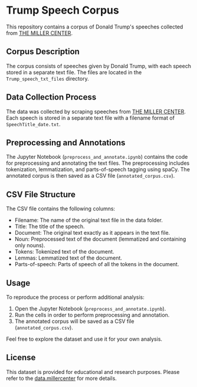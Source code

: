# Trump Speech Corpus

This repository contains a corpus of Donald Trump's speeches collected from [THE MILLER CENTER](https://millercenter.org/the-presidency/presidential-speeches).

## Corpus Description

The corpus consists of speeches given by Donald Trump, with each speech stored in a separate text file. The files are located in the `Trump_speech_txt_files` directory.

## Data Collection Process

The data was collected by scraping speeches from  [THE MILLER CENTER](https://millercenter.org/the-presidency/presidential-speeches). Each speech is stored in a separate text file with a filename format of `SpeechTitle_date.txt`.

## Preprocessing and Annotations

The Jupyter Notebook (`preprocess_and_annotate.ipynb`) contains the code for preprocessing and annotating the text files. The preprocessing includes tokenization, lemmatization, and parts-of-speech tagging using spaCy. The annotated corpus is then saved as a CSV file (`annotated_corpus.csv`).

## CSV File Structure

The CSV file contains the following columns:

- Filename: The name of the original text file in the data folder.
- Title: The title of the speech.
- Document: The original text exactly as it appears in the text file.
- Noun: Preprocessed text of the document (lemmatized and containing only nouns).
- Tokens: Tokenized text of the document.
- Lemmas: Lemmatized text of the document.
- Parts-of-speech: Parts of speech of all the tokens in the document.

## Usage

To reproduce the process or perform additional analysis:

1. Open the Jupyter Notebook (`preprocess_and_annotate.ipynb`).
2. Run the cells in order to perform preprocessing and annotation.
3. The annotated corpus will be saved as a CSV file (`annotated_corpus.csv`).

Feel free to explore the dataset and use it for your own analysis.

## License

This dataset is provided for educational and research purposes. Please refer to the [data.millercenter](https://data.millercenter.org) for more details.

